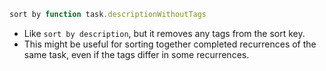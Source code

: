 <!-- placeholder to force blank line before included text -->


```javascript
sort by function task.descriptionWithoutTags
```

- Like `sort by description`, but it removes any tags from the sort key.
- This might be useful for sorting together completed recurrences of the same task, even if the tags differ in some recurrences.


<!-- placeholder to force blank line after included text -->
